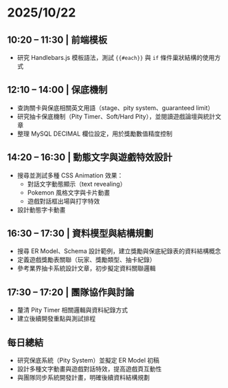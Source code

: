 # 2025/10/22

## 10:20 – 11:30 | 前端模板

- 研究 Handlebars.js 模板語法，測試 `{{#each}}` 與 `if` 條件巢狀結構的使用方式  

## 12:10 – 14:00 | 保底機制

- 查詢關卡與保底相關英文用語（stage、pity system、guaranteed limit）  
- 研究抽卡保底機制（Pity Timer、Soft/Hard Pity），並閱讀遊戲論壇與統計文章  
- 整理 MySQL DECIMAL 欄位設定，用於獎勵數值精度控制  

## 14:20 – 16:30 | 動態文字與遊戲特效設計

- 搜尋並測試多種 CSS Animation 效果：
  - 對話文字動態顯示（text revealing）  
  - Pokemon 風格文字與卡片動畫  
  - 遊戲對話框出場與打字特效  
- 設計動態字卡動畫  

## 16:30 – 17:30 | 資料模型與結構規劃

- 搜尋 ER Model、Schema 設計範例，建立獎勵與保底紀錄表的資料結構概念  
- 定義遊戲獎勵表關聯（玩家、獎勵類型、抽卡紀錄）  
- 參考業界抽卡系統設計文章，初步擬定資料關聯邏輯  

## 17:30 – 17:20 | 團隊協作與討論

- 釐清 Pity Timer 相關邏輯與資料紀錄方式  
- 建立後續開發重點與測試排程  

## 每日總結

- 研究保底系統（Pity System）並擬定 ER Model 初稿  
- 設計多種文字動畫與遊戲對話特效，提高遊戲頁互動性  
- 與團隊同步系統開發計畫，明確後續資料結構規劃
